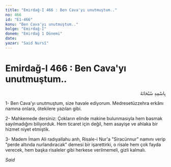 ```yaml
---
title: "Emirdağ-I 466 : Ben Cava'yı unutmuştum.."
no: 466
id: "E1-466"
konu: "Ben Cava'yı unutmuştum.."
bolge: "Emirdağ-I"
donem: "Emirdağ 1 Dönemi"
date: 
yazar: "Said Nursî"
---
```


# Emirdağ-I 466 : Ben Cava'yı unutmuştum..

<p class="arabic" dir="rtl" title="Meal: “Her türlü noksan sıfatlardan yüce olan Allah’ın adıyla.”">بِاسْمِهِ سُبْحَانَهُ</p>

1- Ben Cava'yı unutmuştum, size havale ediyorum. Medresetüzzehra erkânı namına onlara, ötekilere yazılan gibi.

2- Mahkemede dersiniz: Çokların elinde makine bulunmasıyla hem basmak sayılmadığını biliyorduk. Hem ticaret için değil, hem asayişe ve ahlaka bir hizmet niyet etmiştik.

3- Madem İmam Ali radıyallahu anh, Risale-i Nur'a "Siracünnur" namını verip "perde altında nurlandıracak" demesi bir işarettirki, o risale hem çok fayda verecek, hem başka risaleler gibi herkese verilmemeli, gizli kalmalı.

*Said*
